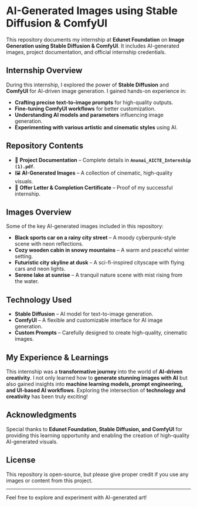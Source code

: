# AI-Generated Images using Stable Diffusion & ComfyUI

This repository documents my internship at **Edunet Foundation** on **Image Generation using Stable Diffusion & ComfyUI**. It includes AI-generated images, project documentation, and official internship credentials.

## Internship Overview
During this internship, I explored the power of **Stable Diffusion** and **ComfyUI** for AI-driven image generation. I gained hands-on experience in:
- **Crafting precise text-to-image prompts** for high-quality outputs.
- **Fine-tuning ComfyUI workflows** for better customization.
- **Understanding AI models and parameters** influencing image generation.
- **Experimenting with various artistic and cinematic styles** using AI.

## Repository Contents
- 📄 **Project Documentation** – Complete details in **`Anunai_AICTE_Internship (1).pdf`**.
- 🖼️ **AI-Generated Images** – A collection of cinematic, high-quality visuals.
- 📜 **Offer Letter & Completion Certificate** – Proof of my successful internship.

## Images Overview
Some of the key AI-generated images included in this repository:
- **Black sports car on a rainy city street** – A moody cyberpunk-style scene with neon reflections.
- **Cozy wooden cabin in snowy mountains** – A warm and peaceful winter setting.
- **Futuristic city skyline at dusk** – A sci-fi-inspired cityscape with flying cars and neon lights.
- **Serene lake at sunrise** – A tranquil nature scene with mist rising from the water.

## Technology Used
- **Stable Diffusion** – AI model for text-to-image generation.
- **ComfyUI** – A flexible and customizable interface for AI image generation.
- **Custom Prompts** – Carefully designed to create high-quality, cinematic images.

## My Experience & Learnings
This internship was a **transformative journey** into the world of **AI-driven creativity**. I not only learned how to **generate stunning images with AI** but also gained insights into **machine learning models, prompt engineering, and UI-based AI workflows**. Exploring the intersection of **technology and creativity** has been truly exciting!

## Acknowledgments
Special thanks to **Edunet Foundation, Stable Diffusion, and ComfyUI** for providing this learning opportunity and enabling the creation of high-quality AI-generated visuals.

## License
This repository is open-source, but please give proper credit if you use any images or content from this project.

---
Feel free to explore and experiment with AI-generated art!

